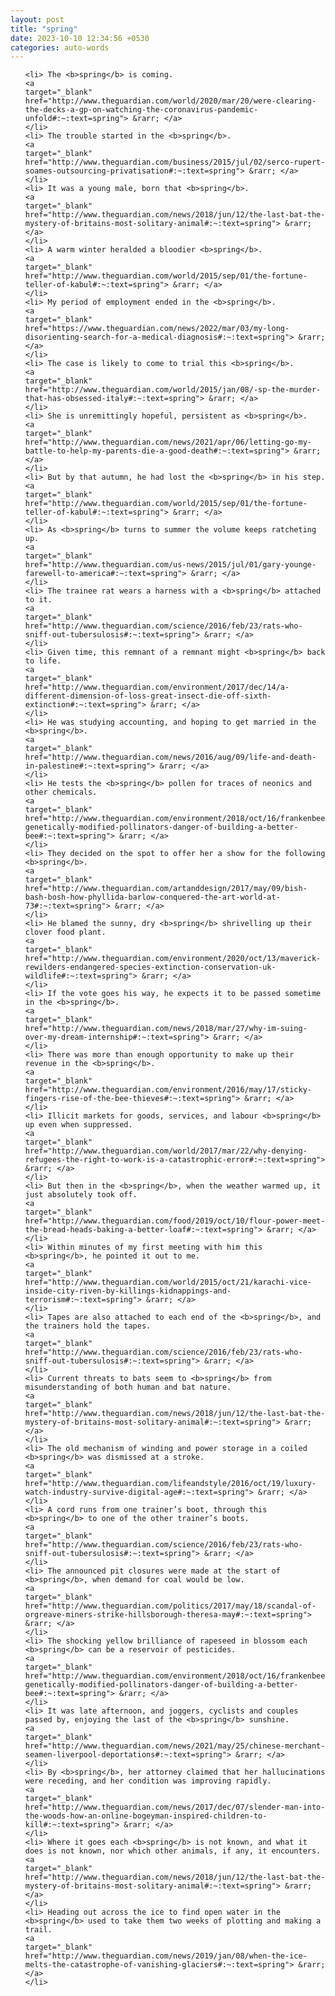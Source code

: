 ```yaml
---
layout: post
title: "spring"
date: 2023-10-10 12:34:56 +0530
categories: auto-words
---
```

<ol>

    <li> The <b>spring</b> is coming.
    <a 
    target="_blank" 
    href="http://www.theguardian.com/world/2020/mar/20/were-clearing-the-decks-a-gp-on-watching-the-coronavirus-pandemic-unfold#:~:text=spring"> &rarr; </a>
    </li>
    <li> The trouble started in the <b>spring</b>.
    <a 
    target="_blank" 
    href="http://www.theguardian.com/business/2015/jul/02/serco-rupert-soames-outsourcing-privatisation#:~:text=spring"> &rarr; </a>
    </li>
    <li> It was a young male, born that <b>spring</b>.
    <a 
    target="_blank" 
    href="http://www.theguardian.com/news/2018/jun/12/the-last-bat-the-mystery-of-britains-most-solitary-animal#:~:text=spring"> &rarr; </a>
    </li>
    <li> A warm winter heralded a bloodier <b>spring</b>.
    <a 
    target="_blank" 
    href="http://www.theguardian.com/world/2015/sep/01/the-fortune-teller-of-kabul#:~:text=spring"> &rarr; </a>
    </li>
    <li> My period of employment ended in the <b>spring</b>.
    <a 
    target="_blank" 
    href="https://www.theguardian.com/news/2022/mar/03/my-long-disorienting-search-for-a-medical-diagnosis#:~:text=spring"> &rarr; </a>
    </li>
    <li> The case is likely to come to trial this <b>spring</b>.
    <a 
    target="_blank" 
    href="http://www.theguardian.com/world/2015/jan/08/-sp-the-murder-that-has-obsessed-italy#:~:text=spring"> &rarr; </a>
    </li>
    <li> She is unremittingly hopeful, persistent as <b>spring</b>.
    <a 
    target="_blank" 
    href="http://www.theguardian.com/news/2021/apr/06/letting-go-my-battle-to-help-my-parents-die-a-good-death#:~:text=spring"> &rarr; </a>
    </li>
    <li> But by that autumn, he had lost the <b>spring</b> in his step.
    <a 
    target="_blank" 
    href="http://www.theguardian.com/world/2015/sep/01/the-fortune-teller-of-kabul#:~:text=spring"> &rarr; </a>
    </li>
    <li> As <b>spring</b> turns to summer the volume keeps ratcheting up.
    <a 
    target="_blank" 
    href="http://www.theguardian.com/us-news/2015/jul/01/gary-younge-farewell-to-america#:~:text=spring"> &rarr; </a>
    </li>
    <li> The trainee rat wears a harness with a <b>spring</b> attached to it.
    <a 
    target="_blank" 
    href="http://www.theguardian.com/science/2016/feb/23/rats-who-sniff-out-tubersulosis#:~:text=spring"> &rarr; </a>
    </li>
    <li> Given time, this remnant of a remnant might <b>spring</b> back to life.
    <a 
    target="_blank" 
    href="http://www.theguardian.com/environment/2017/dec/14/a-different-dimension-of-loss-great-insect-die-off-sixth-extinction#:~:text=spring"> &rarr; </a>
    </li>
    <li> He was studying accounting, and hoping to get married in the <b>spring</b>.
    <a 
    target="_blank" 
    href="http://www.theguardian.com/news/2016/aug/09/life-and-death-in-palestine#:~:text=spring"> &rarr; </a>
    </li>
    <li> He tests the <b>spring</b> pollen for traces of neonics and other chemicals.
    <a 
    target="_blank" 
    href="http://www.theguardian.com/environment/2018/oct/16/frankenbees-genetically-modified-pollinators-danger-of-building-a-better-bee#:~:text=spring"> &rarr; </a>
    </li>
    <li> They decided on the spot to offer her a show for the following <b>spring</b>.
    <a 
    target="_blank" 
    href="http://www.theguardian.com/artanddesign/2017/may/09/bish-bash-bosh-how-phyllida-barlow-conquered-the-art-world-at-73#:~:text=spring"> &rarr; </a>
    </li>
    <li> He blamed the sunny, dry <b>spring</b> shrivelling up their clover food plant.
    <a 
    target="_blank" 
    href="http://www.theguardian.com/environment/2020/oct/13/maverick-rewilders-endangered-species-extinction-conservation-uk-wildlife#:~:text=spring"> &rarr; </a>
    </li>
    <li> If the vote goes his way, he expects it to be passed sometime in the <b>spring</b>.
    <a 
    target="_blank" 
    href="http://www.theguardian.com/news/2018/mar/27/why-im-suing-over-my-dream-internship#:~:text=spring"> &rarr; </a>
    </li>
    <li> There was more than enough opportunity to make up their revenue in the <b>spring</b>.
    <a 
    target="_blank" 
    href="http://www.theguardian.com/environment/2016/may/17/sticky-fingers-rise-of-the-bee-thieves#:~:text=spring"> &rarr; </a>
    </li>
    <li> Illicit markets for goods, services, and labour <b>spring</b> up even when suppressed.
    <a 
    target="_blank" 
    href="http://www.theguardian.com/world/2017/mar/22/why-denying-refugees-the-right-to-work-is-a-catastrophic-error#:~:text=spring"> &rarr; </a>
    </li>
    <li> But then in the <b>spring</b>, when the weather warmed up, it just absolutely took off.
    <a 
    target="_blank" 
    href="http://www.theguardian.com/food/2019/oct/10/flour-power-meet-the-bread-heads-baking-a-better-loaf#:~:text=spring"> &rarr; </a>
    </li>
    <li> Within minutes of my first meeting with him this <b>spring</b>, he pointed it out to me.
    <a 
    target="_blank" 
    href="http://www.theguardian.com/world/2015/oct/21/karachi-vice-inside-city-riven-by-killings-kidnappings-and-terrorism#:~:text=spring"> &rarr; </a>
    </li>
    <li> Tapes are also attached to each end of the <b>spring</b>, and the trainers hold the tapes.
    <a 
    target="_blank" 
    href="http://www.theguardian.com/science/2016/feb/23/rats-who-sniff-out-tubersulosis#:~:text=spring"> &rarr; </a>
    </li>
    <li> Current threats to bats seem to <b>spring</b> from misunderstanding of both human and bat nature.
    <a 
    target="_blank" 
    href="http://www.theguardian.com/news/2018/jun/12/the-last-bat-the-mystery-of-britains-most-solitary-animal#:~:text=spring"> &rarr; </a>
    </li>
    <li> The old mechanism of winding and power storage in a coiled <b>spring</b> was dismissed at a stroke.
    <a 
    target="_blank" 
    href="http://www.theguardian.com/lifeandstyle/2016/oct/19/luxury-watch-industry-survive-digital-age#:~:text=spring"> &rarr; </a>
    </li>
    <li> A cord runs from one trainer’s boot, through this <b>spring</b> to one of the other trainer’s boots.
    <a 
    target="_blank" 
    href="http://www.theguardian.com/science/2016/feb/23/rats-who-sniff-out-tubersulosis#:~:text=spring"> &rarr; </a>
    </li>
    <li> The announced pit closures were made at the start of <b>spring</b>, when demand for coal would be low.
    <a 
    target="_blank" 
    href="http://www.theguardian.com/politics/2017/may/18/scandal-of-orgreave-miners-strike-hillsborough-theresa-may#:~:text=spring"> &rarr; </a>
    </li>
    <li> The shocking yellow brilliance of rapeseed in blossom each <b>spring</b> can be a reservoir of pesticides.
    <a 
    target="_blank" 
    href="http://www.theguardian.com/environment/2018/oct/16/frankenbees-genetically-modified-pollinators-danger-of-building-a-better-bee#:~:text=spring"> &rarr; </a>
    </li>
    <li> It was late afternoon, and joggers, cyclists and couples passed by, enjoying the last of the <b>spring</b> sunshine.
    <a 
    target="_blank" 
    href="http://www.theguardian.com/news/2021/may/25/chinese-merchant-seamen-liverpool-deportations#:~:text=spring"> &rarr; </a>
    </li>
    <li> By <b>spring</b>, her attorney claimed that her hallucinations were receding, and her condition was improving rapidly.
    <a 
    target="_blank" 
    href="http://www.theguardian.com/news/2017/dec/07/slender-man-into-the-woods-how-an-online-bogeyman-inspired-children-to-kill#:~:text=spring"> &rarr; </a>
    </li>
    <li> Where it goes each <b>spring</b> is not known, and what it does is not known, nor which other animals, if any, it encounters.
    <a 
    target="_blank" 
    href="http://www.theguardian.com/news/2018/jun/12/the-last-bat-the-mystery-of-britains-most-solitary-animal#:~:text=spring"> &rarr; </a>
    </li>
    <li> Heading out across the ice to find open water in the <b>spring</b> used to take them two weeks of plotting and making a trail.
    <a 
    target="_blank" 
    href="http://www.theguardian.com/news/2019/jan/08/when-the-ice-melts-the-catastrophe-of-vanishing-glaciers#:~:text=spring"> &rarr; </a>
    </li>